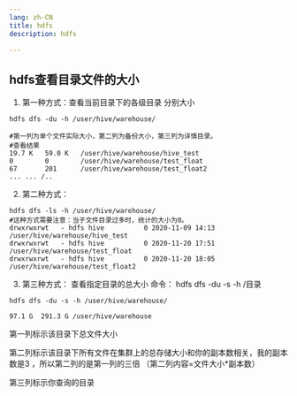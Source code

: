 ```yaml
---
lang: zh-CN
title: hdfs 
description: hdfs  

---
```


## hdfs查看目录文件的大小

1. 第一种方式：查看当前目录下的各级目录 分别大小

```shell
hdfs dfs -du -h /user/hive/warehouse/

#第一列为单个文件实际大小，第二列为备份大小，第三列为详情目录。
#查看结果
19.7 K   59.0 K   /user/hive/warehouse/hive_test
0        0        /user/hive/warehouse/test_float
67       201      /user/hive/warehouse/test_float2
... ... /..
```

2. 第二种方式：

```shell
hdfs dfs -ls -h /user/hive/warehouse/
#这种方式需要注意：当子文件目录过多时，统计的大小为0。
drwxrwxrwt   - hdfs hive          0 2020-11-09 14:13 /user/hive/warehouse/hive_test
drwxrwxrwt   - hdfs hive          0 2020-11-20 17:51 /user/hive/warehouse/test_float
drwxrwxrwt   - hdfs hive          0 2020-11-20 18:05 /user/hive/warehouse/test_float2
```

3. 第三种方式： 查看指定目录的总大小
   命令： hdfs dfs -du -s -h /目录

```shell
hdfs dfs -du -s -h /user/hive/warehouse/

97.1 G  291.3 G /user/hive/warehouse
```


第一列标示该目录下总文件大小

第二列标示该目录下所有文件在集群上的总存储大小和你的副本数相关，我的副本数是3 ，所以第二列的是第一列的三倍 （第二列内容=文件大小*副本数）

第三列标示你查询的目录


